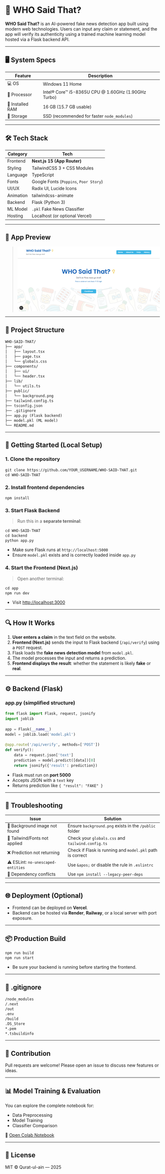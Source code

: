 # 🧠 WHO Said That?

**WHO Said That?** is an AI-powered fake news detection app built using modern web technologies. Users can input any claim or statement, and the app will verify its authenticity using a trained machine learning model hosted via a Flask backend API.

---

## 🖥️ System Specs

| Feature           | Description                                         |
|------------------|-----------------------------------------------------|
| 💻 OS             | Windows 11 Home                                     |
| 🧠 Processor      | Intel® Core™ i5-8365U CPU @ 1.60GHz (1.90GHz Turbo) |
| 🔋 Installed RAM  | 16 GB (15.7 GB usable)                              |
| 💾 Storage        | SSD (recommended for faster `node_modules`)        |

---

## 🛠️ Tech Stack

| Category     | Tech                           |
|--------------|--------------------------------|
| Frontend     | **Next.js 15 (App Router)**    |
| Styling      | TailwindCSS 3 + CSS Modules    |
| Language     | TypeScript                     |
| Fonts        | Google Fonts (`Poppins`, `Poor Story`) |
| UI/UX        | Radix UI, Lucide Icons         |
| Animation    | tailwindcss-animate            |
| Backend      | Flask (Python 3)               |
| ML Model     | `.pkl` Fake News Classifier    |
| Hosting      | Localhost (or optional Vercel) |

---

## 📸 App Preview

> ![App Preview](public/who-said-that.png)

---

## 📁 Project Structure

```
WHO-SAID-THAT/
├── app/
│   ├── layout.tsx
│   ├── page.tsx
│   └── globals.css
├── components/
│   ├── ui/
│   └── header.tsx
├── lib/
│   └── utils.ts
├── public/
│   └── background.png
├── tailwind.config.ts
├── tsconfig.json
├── .gitignore
├── app.py (Flask backend)
├── model.pkl (ML model)
└── README.md
```

---

## 🚀 Getting Started (Local Setup)

### 1. Clone the repository

```
git clone https://github.com/YOUR_USERNAME/WHO-SAID-THAT.git
cd WHO-SAID-THAT
```

### 2. Install frontend dependencies

```
npm install
```

### 3. Start Flask Backend

> Run this in a **separate terminal**:

```
cd WHO-SAID-THAT
cd backend
python app.py
```

- Make sure Flask runs at `http://localhost:5000`
- Ensure `model.pkl` exists and is correctly loaded inside `app.py`

### 4. Start the Frontend (Next.js)

> Open another terminal:

```
cd app
npm run dev
```

- Visit [http://localhost:3000](http://localhost:3000)

---

## 🔍 How It Works

1. **User enters a claim** in the text field on the website.
2. **Frontend (Next.js)** sends the input to Flask backend (`/api/verify`) using a `POST` request.
3. Flask loads the **fake news detection model** from `model.pkl`.
4. The model processes the input and returns a prediction.
5. **Frontend displays the result**: whether the statement is likely **fake** or **real**.

---

## ⚙️ Backend (Flask)

### app.py (simplified structure)

```python
from flask import Flask, request, jsonify
import joblib

app = Flask(__name__)
model = joblib.load('model.pkl')

@app.route('/api/verify', methods=['POST'])
def verify():
    data = request.json['text']
    prediction = model.predict([data])[0]
    return jsonify({'result': prediction})
```

- Flask must run on **port 5000**
- Accepts JSON with a `text` key
- Returns prediction like `{ "result": "FAKE" }`

---

## 🧪 Troubleshooting

| Issue                             | Solution                                                       |
|----------------------------------|----------------------------------------------------------------|
| 🚫 Background image not found    | Ensure `background.png` exists in the `/public` folder         |
| 🔴 Tailwind/Fonts not applied    | Check your `globals.css` and `tailwind.config.ts`              |
| ❌ Prediction not returning      | Check if Flask is running and `model.pkl` path is correct      |
| ⚠️ ESLint: `no-unescaped-entities` | Use `&apos;` or disable the rule in `.eslintrc`                |
| 🧩 Dependency conflicts          | Use `npm install --legacy-peer-deps`                           |

---

## 🌐 Deployment (Optional)

- Frontend can be deployed on **Vercel**.
- Backend can be hosted via **Render**, **Railway**, or a local server with port exposure.

---

## 📦 Production Build

```
npm run build
npm run start
```

- Be sure your backend is running before starting the frontend.

---

## 🔐 .gitignore

```
/node_modules
/.next
/out
.env
/build
.DS_Store
*.pem
*.tsbuildinfo
```

---

## 🤖 Contribution

Pull requests are welcome! Please open an issue to discuss new features or ideas.

---

## 📊 Model Training & Evaluation

You can explore the complete notebook for:
- Data Preprocessing
- Model Training
- Classifier Comparison

📎 [Open Colab Notebook](https://colab.research.google.com/drive/1NGY_sUyRY2vYaFDJ7ps26tfUewL9fvqC?usp=sharing)

---

## 📄 License

MIT © Qurat-ul-ain — 2025